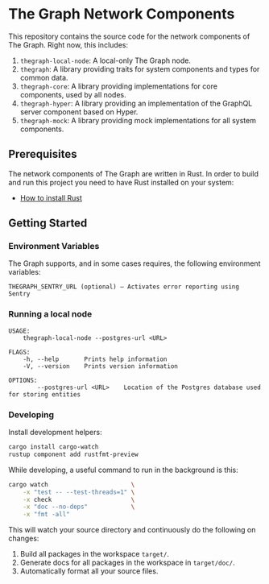 # The Graph Network Components

This repository contains the source code for the network components of The Graph.
Right now, this includes:

1. `thegraph-local-node`: A local-only The Graph node.
2. `thegraph`: A library providing traits for system components and types for common data.
3. `thegraph-core`: A library providing implementations for core components, used by all nodes.
4. `thegraph-hyper`: A library providing an implementation of the GraphQL server component
   based on Hyper.
5. `thegraph-mock`: A library providing mock implementations for all system components.

## Prerequisites

The network components of The Graph are written in Rust. In order to build and
run this project you need to have Rust installed on your system:

* [How to install Rust](https://www.rust-lang.org/en-US/install.html)

## Getting Started

### Environment Variables

The Graph supports, and in some cases requires, the following environment variables:

```
THEGRAPH_SENTRY_URL (optional) — Activates error reporting using Sentry
```

### Running a local node

```
USAGE:
    thegraph-local-node --postgres-url <URL>

FLAGS:
    -h, --help       Prints help information
    -V, --version    Prints version information

OPTIONS:
        --postgres-url <URL>    Location of the Postgres database used for storing entities
```

### Developing

Install development helpers:
```sh
cargo install cargo-watch
rustup component add rustfmt-preview
```

While developing, a useful command to run in the background is this:
```sh
cargo watch                       \
    -x "test -- --test-threads=1" \
    -x check                      \
    -x "doc --no-deps"            \
    -x "fmt -all"
```
This will watch your source directory and continuously do the following on changes:

1. Build all packages in the workspace `target/`.
2. Generate docs for all packages in the workspace in `target/doc/`.
3. Automatically format all your source files.
